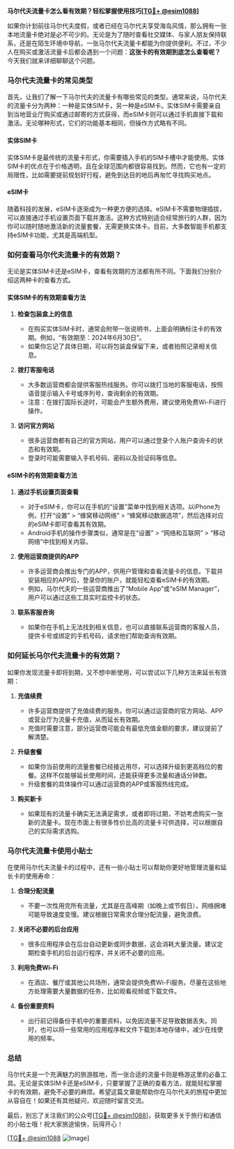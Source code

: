 **马尔代夫流量卡怎么看有效期？轻松掌握使用技巧[[TG💪+ @esim1088](https://t.me/s/esim1088)]**

如果你计划前往马尔代夫度假，或者已经在马尔代夫享受海岛风情，那么拥有一张本地流量卡绝对是必不可少的。无论是为了随时查看社交媒体、与家人朋友保持联系，还是在陌生环境中导航，一张马尔代夫流量卡都能为你提供便利。不过，不少人在购买或激活流量卡后都会遇到一个问题：**这张卡的有效期到底怎么查看呢？** 今天我们就来详细聊聊这个问题。

### 马尔代夫流量卡的常见类型

首先，让我们了解一下马尔代夫的流量卡有哪些常见的类型。通常来说，马尔代夫的流量卡分为两种：一种是实体SIM卡，另一种是eSIM卡。实体SIM卡需要亲自到当地营业厅购买或通过邮寄的方式获得，而eSIM卡则可以通过手机直接下载和激活。无论哪种形式，它们的功能基本相同，但操作方式略有不同。

#### 实体SIM卡
实体SIM卡是最传统的流量卡形式，你需要插入手机的SIM卡槽中才能使用。实体SIM卡的优点在于价格透明，且在全球范围内都很容易找到。然而，它也有一定的局限性，比如需要提前规划好行程，避免到达目的地后再匆忙寻找购买地点。

#### eSIM卡
随着科技的发展，eSIM卡逐渐成为一种更方便的选择。eSIM卡不需要物理插拔，可以直接通过手机设置页面下载并激活。这种方式特别适合经常旅行的人群，因为你可以随时随地激活新的流量套餐，无需更换实体卡。目前，大多数智能手机都支持eSIM卡功能，尤其是高端机型。

### 如何查看马尔代夫流量卡的有效期？

无论是实体SIM卡还是eSIM卡，查看有效期的方法都有所不同。下面我们分别介绍这两种卡的查看方式。

#### 实体SIM卡的有效期查看方法

1. **检查包装盒上的信息**
   - 在购买实体SIM卡时，通常会附带一张说明书，上面会明确标注卡的有效期。例如，“有效期至：2024年6月30日”。
   - 如果你忘记了具体日期，可以将包装盒保留下来，或者拍照记录相关信息。

2. **拨打客服电话**
   - 大多数运营商都会提供客服热线服务。你可以拨打当地的客服电话，按照语音提示输入卡号或序列号，查询剩余的有效期。
   - 注意：在拨打国际长途时，可能会产生额外费用，建议使用免费Wi-Fi进行操作。

3. **访问官方网站**
   - 很多运营商都有自己的官方网站，用户可以通过登录个人账户查询卡的状态和有效期。
   - 登录时可能需要输入手机号码、密码以及验证码等信息。

#### eSIM卡的有效期查看方法

1. **通过手机设置页面查看**
   - 对于eSIM卡，你可以在手机的“设置”菜单中找到相关选项。以iPhone为例，打开“设置” > “蜂窝移动网络” > “蜂窝移动数据选项”，然后选择对应的eSIM卡即可查看其有效期。
   - Android手机的操作步骤类似，通常是在“设置” > “网络和互联网” > “移动网络”中找到相关内容。

2. **使用运营商提供的APP**
   - 许多运营商会推出专门的APP，供用户管理和查看流量卡的信息。下载并安装相应的APP后，登录你的账户，就能轻松查看eSIM卡的有效期。
   - 例如，马尔代夫的一些运营商推出了“Mobile App”或“eSIM Manager”，用户可以通过这些工具实时监控卡的状态。

3. **联系客服咨询**
   - 如果你在手机上无法找到相关信息，也可以直接联系运营商的客服人员，提供卡号或绑定的手机号码，请求他们帮助查询有效期。

### 如何延长马尔代夫流量卡的有效期？

如果你发现流量卡即将到期，又不想中断使用，可以尝试以下几种方法来延长有效期：

1. **充值续费**
   - 许多运营商提供了充值续费的服务。你可以通过运营商的官方网站、APP或营业厅为流量卡充值，从而延长有效期。
   - 充值时需要注意，部分运营商可能会有最低充值金额的要求，建议提前了解清楚。

2. **升级套餐**
   - 如果你当前使用的流量套餐已经接近用尽，可以选择升级到更高档位的套餐。这样不仅能够延长使用时间，还能获得更多流量和通话分钟数。
   - 升级套餐的具体操作可以通过运营商的APP或客服热线完成。

3. **购买新卡**
   - 如果现有的流量卡确实无法满足需求，或者即将过期，不妨考虑购买一张新的流量卡。现在市面上有很多性价比高的流量卡可供选择，可以根据自己的实际需求选购。

### 马尔代夫流量卡使用小贴士

在使用马尔代夫流量卡的过程中，还有一些小贴士可以帮助你更好地管理流量和延长卡的使用寿命：

1. **合理分配流量**
   - 不要一次性用完所有流量，尤其是在高峰期（如晚上或节假日），网络拥堵可能导致速度变慢。建议根据日常需求合理分配流量，避免浪费。

2. **关闭不必要的后台应用**
   - 很多应用程序会在后台自动更新或同步数据，这会消耗大量流量。建议定期检查手机的后台运行程序，并关闭不必要的应用。

3. **利用免费Wi-Fi**
   - 在酒店、餐厅或其他公共场所，通常会提供免费Wi-Fi服务。尽量在这些地方处理需要大量数据的任务，比如观看视频或下载文件。

4. **备份重要资料**
   - 出行前记得备份手机中的重要资料，以免因流量不足导致数据丢失。同时，也可以将一些常用的应用程序和文件下载到本地存储中，减少在线使用的频率。

### 总结

马尔代夫是一个充满魅力的旅游胜地，而一张合适的流量卡则是畅游这里的必备工具。无论是实体SIM卡还是eSIM卡，只要掌握了正确的查看方法，就能轻松掌握卡的有效期，避免不必要的麻烦。希望这篇文章能帮助你在马尔代夫的旅程中更加从容自在！如果还有其他疑问，欢迎随时留言交流。

最后，别忘了关注我们的公众号[[TG💪+ @esim1088](https://t.me/s/esim1088)]，获取更多关于旅行和通信的小贴士哦！祝大家旅途愉快，玩得开心！

[[TG💪+ @esim1088](https://t.me/s/esim1088) ![Image](https://i.postimg.cc/4NQfJmqS/Snipaste-2025-05-13-00-14-12.png)]